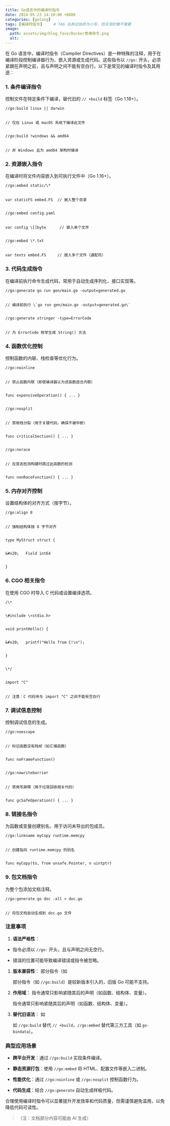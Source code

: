 ```yaml
---
title: Go语言中的编译时指令
date: 2024-05-23 14:10:00 +0800
categories: [golang]
tags: [编译时指令]     # TAG 名称应始终为小写，但实测好像不需要
image:
  path: assets/img/blog_face/Docker常用命令.png
  alt: 
---
```


在 Go 语言中，编译时指令（Compiler Directives）是一种特殊的注释，用于在编译阶段控制编译器行为、嵌入资源或生成代码。这些指令以 `//go:` 开头，必须紧跟在声明之前，且与声明之间不能有空白行。以下是常见的编译时指令及其用途：


### **1. 条件编译指令**

控制文件在特定条件下编译，替代旧的 `// +build` 标签（Go 1.18+）。




```
//go:build linux || darwin


// 仅在 Linux 或 macOS 系统下编译此文件


//go:build !windows && amd64


// 非 Windows 且为 amd64 架构时编译
```

### **2. 资源嵌入指令**

在编译时将文件内容嵌入到可执行文件中（Go 1.16+）。




```
//go:embed static/\*


var staticFS embed.FS  // 嵌入整个目录


//go:embed config.yaml


var config \[]byte      // 嵌入单个文件


//go:embed \*.txt


var texts embed.FS     // 嵌入多个文件（通配符）
```

### **3. 代码生成指令**

在编译前执行命令生成代码，常用于自动生成序列化、接口实现等。




```
//go:generate go run gen/main.go -output=generated.go


// 编译前执行 \`go run gen/main.go -output=generated.go\`


//go:generate stringer -type=ErrorCode


// 为 ErrorCode 枚举生成 String() 方法
```

### **4. 函数优化控制**

控制函数的内联、栈检查等优化行为。




```
//go:noinline


// 禁止函数内联（即使编译器认为该函数适合内联）


func expensiveOperation() { ... }


//go:nosplit


// 禁用栈分裂（用于关键代码，确保不被中断）


func criticalSection() { ... }


//go:norace


// 在竞态检测构建时跳过此函数的检测


func nonRaceFunction() { ... }
```

### **5. 内存对齐控制**

设置结构体的对齐方式（按字节）。




```
//go:align 8


// 强制结构体按 8 字节对齐


type MyStruct struct {


&#x20;   Field int64


}
```

### **6. CGO 相关指令**

在使用 CGO 时导入 C 代码或设置编译选项。




```
/\*


\#include \<stdio.h>


void printHello() {


&#x20;   printf("Hello from C!\n");


}


\*/


import "C"


// 注意：C 代码块与 import "C" 之间不能有空白行
```

### **7. 调试信息控制**

控制调试信息的生成。




```
//go:noescape


// 标记函数没有栈帧（如汇编函数）


func noFrameFunction()


//go:nowritebarrier


// 禁用写屏障（用于垃圾回收相关代码）


func gcSafeOperation() { ... }
```

### **8. 链接名指令**

为函数或变量创建别名，用于访问未导出的包成员。




```
//go:linkname myCopy runtime.memcpy


// 创建指向 runtime.memcpy 的别名


func myCopy(to, from unsafe.Pointer, n uintptr)
```

### **9. 包文档指令**

为整个包添加文档注释。




```
//go:generate go doc -all > doc.go


// 将包文档自动生成到 doc.go 文件
```

### **注意事项**



1.  **语法严格性**：


*   指令必须以 `//go:` 开头，且与声明之间无空行。


*   错误的位置可能导致编译错误或指令被忽略。


1.  **版本兼容性**：
    部分指令（如&#x20;

    部分指令（如 `//go:build`）是较新版本引入的，旧版 Go 可能不支持。


2.  **作用域**：
    指令通常只影响紧随其后的声明（如函数、结构体、变量）。


    指令通常只影响紧随其后的声明（如函数、结构体、变量）。


3.  **替代旧语法**：
    如&#x20;

    如 `//go:build` 替代 `// +build`，`//go:embed` 替代第三方工具（如 `go-bindata`）。


### **典型应用场景**



*   **跨平台开发**：通过 `//go:build` 实现条件编译。


*   **静态资源打包**：使用 `//go:embed` 将 HTML、配置文件等嵌入二进制。


*   **性能优化**：通过 `//go:noinline` 或 `//go:nosplit` 控制函数行为。


*   **代码生成**：结合 `//go:generate` 自动生成样板代码。


合理使用编译时指令可以显著提升开发效率和代码质量，但需谨慎避免滥用，以免降低代码可读性。


> （注：文档部分内容可能由 AI 生成）
>
